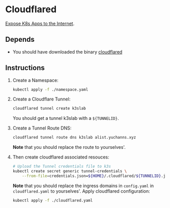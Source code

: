 # Cloudflared

[Expose K8s Apps to the Internet](https://developers.cloudflare.com/cloudflare-one/tutorials/many-cfd-one-tunnel/).

## Depends

* You should have downloaded the binary [cloudflared](https://github.com/cloudflare/cloudflared)

## Instructions

1. Create a Namespace:
    ```bash
    kubectl apply -f ./namespace.yaml
    ```
2. Create a Cloudflare Tunnel:
    ```bash
    cloudflared tunnel create k3slab
    ```
    You should get a tunnel k3slab with a `${TUNNELID}`.

3. Create a Tunnel Route DNS:
    ```bash
    cloudflared tunnel route dns k3slab alist.yuchanns.xyz
    ```
    **Note** that you should replace the route to yourselves'.
    
4. Then create cloudflared associated resouces:
    ```bash
    # Upload the Tunnel credentials file to k3s
    kubectl create secret generic tunnel-credentials \
        --from-file=credentials.json=${HOME}/.cloudflared/${TUNNELID}.json -n cloudflared
    ```
    **Note** that you should replace the ingress domains in `config.yaml` in `cloudflared.yaml` to yourselves'. Apply cloudflared configuration:
    ```bash
    kubectl apply -f ./cloudflared.yaml
    ```

